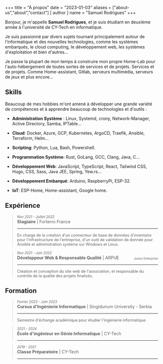 +++
title = "À propos"
date = "2023-01-03"
aliases = ["about-us","about","contact"]
[ author ]
  name = "Samuel Rodrigues"
+++

<style>
.date {
  font-style: italic;
  font-size: .8em
}

.job-title {
  margin-top: 6px;
  margin-bottom: 6px;
  font-weight: normal;
}
.job-post {
  margin-top: 6px;
  margin-bottom: 6px;
  font-weight: bold;
}
.job-desc {
  font-size: .9em
}
.company-notes {
  padding-top: 6px;
  font-size: 0.7em;
}
.job-title-container {
  display: flex;
  justify-content: space-between;
  align-item: center;
}
</style>

Bonjour, je m'appelle **Samuel Rodrigues**, et je suis étudiant en deuxième année
à l'université de CY-Tech en informatique.

Je suis passionné par divers sujets tournant principalement autour de l'informatique
et des nouvelles technologies, comme les systèmes embarqués, le cloud computing,
le développement web, les systèmes d'exploitation et bien d'autres...

Je passe la plupart de mon temps à construire mon propre Home-Lab pour l'auto-hébergement
de toutes sortes de services et de projets. Services et de projets. Comme Home-assistant,
Gitlab, serveurs multimédia, serveurs de jeux et plus encore...

## Skills

Beaucoup de mes hobbies m'ont amené à développer une grande variété de compétences
et à apprendre beaucoup de technologies et d'outils :

- **Administration Système** : Linux, Systemd, crony, Network-Manager, Active Directory,
Samba, IPTable...

- **Cloud**: Docker, Azure, GCP, Kubernetes, ArgoCD,
Traefik, Ansible, Terraform, Helm...

- **Scripting**: Python, Lua, Bash, Powershell.

- **Programmation  Système**: Rust, GoLang, GCC, Clang, Java, C...

- **Développement Web**: JavaScript, TypeScript, React, Tailwind CSS, Hugo, CSS,
Sass, Java JEE, Spring, Yew.rs...

- **Développement Embarqué**: Arduino, RaspberryPi, ESP-32.

- **IoT**: ESP-Home, Home-assistant, Google home.

## Expérience

> <div>
>   <span class="date">Nov 2021 - Juillet 2022</span> <br>
>   <div class="job-title-container" >
>     <div>
>     <span class="job-post">Stagiaire</span> |
>     <span class="job-title">Forterro France</span>
>     </div>
>   </div>
>   <hr />
>   <p class="job-desc">
> En charge de la création d'un connecteur de base de données d'inventaire pour
> l'infrastructure de l'entreprise, d'un outil de validation de
> donnée pour Ansible et administration système sur Windows
> et Linux.
>   </p>
> </div>

> <div>
>   <span class="date">Nov 2021 - Juin 2022</span> <br>
>   <div class="job-title-container" >
>     <div>
>     <span class="job-post">Développeur Web & Responsable Qualité</span> |
>     <span class="job-title">ARPIÆ</span>
>     </div>
>     <span class="company-notes">Junior Enterprise</span>
>   </div>
>   <hr />
>   <p class="job-desc">
>     Création et conception du site web de l'association, et responsable du contrôle
>     de la qualité des projets finalisés.
>   </p>
> </div>

## Formation

> <div>
>   <span class="date">Fevrier 2023 - Juin 2023</span> <br>
>   <div class="job-title-container" >
>     <div>
>     <span class="job-post">Cursus d'Ingénierie Informatique</span> |
>     <span class="job-title">Singidunum University - Serbia</span>
>     </div>
>   </div>
>   <hr />
>   <p class="job-desc">
>     Semestre d'échange académique pour étudier l'ingénierie informatique.
>   </p>
> </div>

> <div>
>   <span class="date">2021 - 2024</span> <br>
>   <div class="job-title-container" >
>     <div>
>     <span class="job-post">École d'ingénieur en Génie Informatique</span> |
>     <span class="job-title">CY-Tech</span>
>     </div>
>   </div>
>   <hr />
>   <p class="job-desc">
>   </p>
> </div>

> <div>
>   <span class="date">2019 - 2021</span> <br>
>   <div class="job-title-container" >
>     <div>
>     <span class="job-post">Classe Préparatoire</span> |
>     <span class="job-title">CY-Tech</span>
>     </div>
>   </div>
>   <hr />
>   <p class="job-desc">
>   </p>
> </div>
